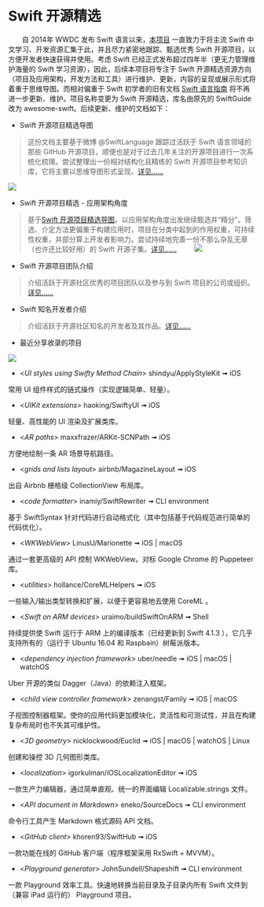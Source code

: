 
Swift 开源精选
===
　　自 2014年 WWDC 发布 Swift 语言以来，[本项目](https://github.com/ipader/SwiftGuide/blob/master/2014%20letter.md) 一直致力于将主流 Swift 中文学习、开发资源汇集于此，并且尽力紧密地跟踪、甄选优秀 Swift 开源项目，以方便开发者快速获得并使用。考虑 Swift 已经正式发布超过四年半（更无力管理维护海量的 Swift 学习资源），因此，后续本项目将专注于 Swift 开源精选资源方向（项目及应用架构，开发方法和工具）进行维护、更新，内容的呈现或展示形式将着重于思维导图。而相对偏重于 Swift 初学者的旧有文档 [Swift 语言指南](https://github.com/ipader/SwiftGuide/blob/master/README20181213.md) 将不再进一步更新、维护。项目名称变更为 Swift 开源精选，库名由原先的 SwiftGuide 改为 awesome-swift。后续更新、维护的文档如下：

* Swift 开源项目精选导图
> 这份文档主要基于微博 @SwiftLanguage 跟踪过活跃于 Swift 语言领域的那些 GitHub 开源项目，顺便也是对于过去几年关注的开源项目进行一次系统化梳理。尝试整理出一份相对结构化且精练的 Swift 开源项目参考知识库，它将主要以思维导图形式呈现。[详见……](2019/OpenSourceforSwift-Classification.md)　　

![](2019/OpenSourceforSwift-Classification.png?raw=true)

* Swift 开源项目精选 - 应用架构角度
> 基于[Swift 开源项目精选导图](2019/OpenSourceforSwift-Classification.md)，以应用架构角度出发继续甄选并“精分”。筛选、介定方法更偏重于构建应用时，项目在分类中起到的作用权重，可持续性权重，并部分算上开发者影响力。尝试持续地完善一份不那么杂乱无章（也许还比较好用）的 Swift 开源子集。[详见……](2019/OpenSourceforSwift-ApplicationArchitecture.md)　
　
![](2019/OpenSourceforSwift-ApplicationArchitecture.png?raw=true)

* Swift 开源项目团队介绍
> 介绍活跃于开源社区优秀的项目团队以及参与到 Swift 项目的公司或组织。[详见……](2019/SwiftDevelopmentTeam.md)　

* Swift 知名开发者介绍
> 介绍活跃于开源社区知名的开发者及其作品。[详见……](2019/SwiftDevelopers.md)　

* 最近分享收录的项目

![](2019/RecentlyIncludedSwiftProjects.png?raw=true)

- <*UI styles using Swifty Method Chain*> shindyu/ApplyStyleKit ➟ iOS

常用 UI 组件样式的链式操作（实现逻辑简单、轻量）。

- <*UIKit extensions*> haoking/SwiftyUI ➟ iOS

轻量、高性能的 UI 渲染及扩展类库。

- <*AR paths*> maxxfrazer/ARKit-SCNPath ➟ iOS

方便地绘制一条 AR 场景导航路径。

- <*grids and lists layout*> airbnb/MagazineLayout ➟ iOS

出自 Airbnb 栅格级 CollectionView 布局库。

- <*code formatter*> inamiy/SwiftRewriter ➟ CLI environment

基于 SwiftSyntax 针对代码进行自动格式化（其中包括基于代码规范进行简单的代码优化）。

- <*WKWebView*> LinusU/Marionette ➟ iOS | macOS

通过一套更高级的 API 控制 WKWebView。对标 Google Chrome 的 Puppeteer 库。

- <*utilities*> hollance/CoreMLHelpers ➟ iOS

一些输入/输出类型转换和扩展，以便于更容易地去使用 CoreML 。

- <*Swift on ARM devices*> uraimo/buildSwiftOnARM ➟ Shell

持续提供使 Swift 运行于 ARM 上的编译版本（已经更新到 Swift 4.1.3 ），它几乎支持所有的（运行于 Ubuntu 16.04 和 Raspbain）树莓派版本。

- <*dependency injection framework*> uber/needle ➟ iOS | macOS | watchOS

Uber 开源的类似 Dagger（Java）的依赖注入框架。

- <*child view controller framework*> zenangst/Family ➟ iOS | macOS

子视图控制器框架。使你的应用代码更加模块化，灵活性和可测试性，并且在构建复杂布局时也不失其可维护性。

- <*3D geometry*> nicklockwood/Euclid ➟ iOS | macOS | watchOS | Linux

创建和操控 3D 几何图形类库。

- <*localization*> igorkulman/iOSLocalizationEditor ➟ iOS

一款生产力编辑器，通过简单直观、统一的界面编辑 Localizable.strings 文件。

- <*API document in Markdown*> eneko/SourceDocs ➟ CLI environment

命令行工具产生 Markdown 格式源码 API 文档。

- <*GitHub client*> khoren93/SwiftHub ➟ iOS

一款功能在线的 GitHub 客户端（程序框架采用 RxSwift + MVVM）。

- <*Playground generator*> JohnSundell/Shapeshift ➟ CLI environment

一款 Playground 效率工具。快速地转换当前目录及子目录内所有 Swift 文件到（兼容 iPad 运行的） Playground 项目。

